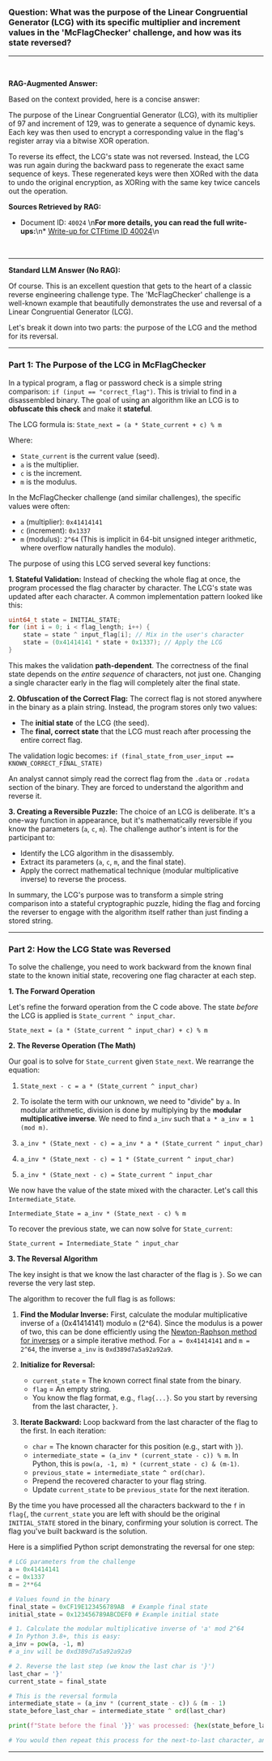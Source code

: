 
### Question: What was the purpose of the Linear Congruential Generator (LCG) with its specific multiplier and increment values in the 'McFlagChecker' challenge, and how was its state reversed?
---
<br>

**RAG-Augmented Answer:**

Based on the context provided, here is a concise answer:

The purpose of the Linear Congruential Generator (LCG), with its multiplier of 97 and increment of 129, was to generate a sequence of dynamic keys. Each key was then used to encrypt a corresponding value in the flag's register array via a bitwise XOR operation.

To reverse its effect, the LCG's state was not reversed. Instead, the LCG was run again during the backward pass to regenerate the exact same sequence of keys. These regenerated keys were then XORed with the data to undo the original encryption, as XORing with the same key twice cancels out the operation.

**Sources Retrieved by RAG:**
*   Document ID: `40024`
\n**For more details, you can read the full write-ups:**\n*   [Write-up for CTFtime ID 40024](http://ctftime.org/writeup/40024)\n
<br>

---
**Standard LLM Answer (No RAG):**

Of course. This is an excellent question that gets to the heart of a classic reverse engineering challenge type. The 'McFlagChecker' challenge is a well-known example that beautifully demonstrates the use and reversal of a Linear Congruential Generator (LCG).

Let's break it down into two parts: the purpose of the LCG and the method for its reversal.

---

### Part 1: The Purpose of the LCG in McFlagChecker

In a typical program, a flag or password check is a simple string comparison: `if (input == "correct_flag")`. This is trivial to find in a disassembled binary. The goal of using an algorithm like an LCG is to **obfuscate this check** and make it **stateful**.

The LCG formula is:
`State_next = (a * State_current + c) % m`

Where:
*   `State_current` is the current value (seed).
*   `a` is the multiplier.
*   `c` is the increment.
*   `m` is the modulus.

In the McFlagChecker challenge (and similar challenges), the specific values were often:
*   `a` (multiplier): `0x41414141`
*   `c` (increment): `0x1337`
*   `m` (modulus): `2^64` (This is implicit in 64-bit unsigned integer arithmetic, where overflow naturally handles the modulo).

The purpose of using this LCG served several key functions:

**1. Stateful Validation:**
Instead of checking the whole flag at once, the program processed the flag character by character. The LCG's state was updated after each character. A common implementation pattern looked like this:

```c
uint64_t state = INITIAL_STATE;
for (int i = 0; i < flag_length; i++) {
    state = state ^ input_flag[i]; // Mix in the user's character
    state = (0x41414141 * state + 0x1337); // Apply the LCG
}
```

This makes the validation **path-dependent**. The correctness of the final state depends on the *entire sequence* of characters, not just one. Changing a single character early in the flag will completely alter the final state.

**2. Obfuscation of the Correct Flag:**
The correct flag is not stored anywhere in the binary as a plain string. Instead, the program stores only two values:
*   The **initial state** of the LCG (the seed).
*   The **final, correct state** that the LCG must reach after processing the entire correct flag.

The validation logic becomes:
`if (final_state_from_user_input == KNOWN_CORRECT_FINAL_STATE)`

An analyst cannot simply read the correct flag from the `.data` or `.rodata` section of the binary. They are forced to understand the algorithm and reverse it.

**3. Creating a Reversible Puzzle:**
The choice of an LCG is deliberate. It's a one-way function in appearance, but it's mathematically reversible if you know the parameters (`a`, `c`, `m`). The challenge author's intent is for the participant to:
*   Identify the LCG algorithm in the disassembly.
*   Extract its parameters (`a`, `c`, `m`, and the final state).
*   Apply the correct mathematical technique (modular multiplicative inverse) to reverse the process.

In summary, the LCG's purpose was to transform a simple string comparison into a stateful cryptographic puzzle, hiding the flag and forcing the reverser to engage with the algorithm itself rather than just finding a stored string.

---

### Part 2: How the LCG State was Reversed

To solve the challenge, you need to work backward from the known final state to the known initial state, recovering one flag character at each step.

**1. The Forward Operation**

Let's refine the forward operation from the C code above. The state *before* the LCG is applied is `State_current ^ input_char`.

`State_next = (a * (State_current ^ input_char) + c) % m`

**2. The Reverse Operation (The Math)**

Our goal is to solve for `State_current` given `State_next`. We rearrange the equation:

1.  `State_next - c = a * (State_current ^ input_char)`
2.  To isolate the term with our unknown, we need to "divide" by `a`. In modular arithmetic, division is done by multiplying by the **modular multiplicative inverse**. We need to find `a_inv` such that `a * a_inv ≡ 1 (mod m)`.

3.  `a_inv * (State_next - c) = a_inv * a * (State_current ^ input_char)`
4.  `a_inv * (State_next - c) = 1 * (State_current ^ input_char)`
5.  `a_inv * (State_next - c) = State_current ^ input_char`

We now have the value of the state mixed with the character. Let's call this `Intermediate_State`.

`Intermediate_State = a_inv * (State_next - c) % m`

To recover the previous state, we can now solve for `State_current`:

`State_current = Intermediate_State ^ input_char`

**3. The Reversal Algorithm**

The key insight is that we know the last character of the flag is `}`. So we can reverse the very last step.

The algorithm to recover the full flag is as follows:

1.  **Find the Modular Inverse:** First, calculate the modular multiplicative inverse of `a` (0x41414141) modulo `m` (2^64). Since the modulus is a power of two, this can be done efficiently using the [Newton-Raphson method for inverses](https://en.wikipedia.org/wiki/Modular_multiplicative_inverse#Newton's_method) or a simple iterative method. For `a = 0x41414141` and `m = 2^64`, the inverse `a_inv` is `0xd389d7a5a92a92a9`.

2.  **Initialize for Reversal:**
    *   `current_state` = The known correct final state from the binary.
    *   `flag` = An empty string.
    *   You know the flag format, e.g., `flag{...}`. So you start by reversing from the last character, `}`.

3.  **Iterate Backward:** Loop backward from the last character of the flag to the first. In each iteration:

    *   `char` = The known character for this position (e.g., start with `}`).
    *   `intermediate_state = (a_inv * (current_state - c)) % m`. In Python, this is `pow(a, -1, m) * (current_state - c) & (m-1)`.
    *   `previous_state = intermediate_state ^ ord(char)`.
    *   Prepend the recovered character to your flag string.
    *   Update `current_state` to be `previous_state` for the next iteration.

By the time you have processed all the characters backward to the `f` in `flag{`, the `current_state` you are left with should be the original `INITIAL_STATE` stored in the binary, confirming your solution is correct. The flag you've built backward is the solution.

Here is a simplified Python script demonstrating the reversal for one step:

```python
# LCG parameters from the challenge
a = 0x41414141
c = 0x1337
m = 2**64

# Values found in the binary
final_state = 0xCF19E123456789AB  # Example final state
initial_state = 0x123456789ABCDEF0 # Example initial state

# 1. Calculate the modular multiplicative inverse of 'a' mod 2^64
# In Python 3.8+, this is easy:
a_inv = pow(a, -1, m)
# a_inv will be 0xd389d7a5a92a92a9

# 2. Reverse the last step (we know the last char is '}')
last_char = '}'
current_state = final_state

# This is the reversal formula
intermediate_state = (a_inv * (current_state - c)) & (m - 1)
state_before_last_char = intermediate_state ^ ord(last_char)

print(f"State before the final '}}' was processed: {hex(state_before_last_char)}")

# You would then repeat this process for the next-to-last character, and so on.
```

---
